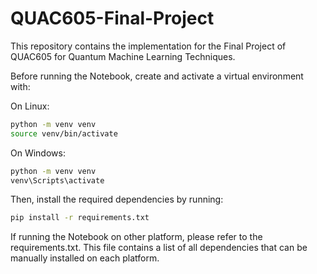 # QUAC605-Final-Project
This repository contains the implementation for the Final Project of QUAC605 for Quantum Machine Learning Techniques.

Before running the Notebook, create and activate a virtual environment with:

On Linux:
```bash
python -m venv venv
source venv/bin/activate
```

On Windows:
```bash
python -m venv venv
venv\Scripts\activate
```

Then, install the required dependencies by running:

```bash
pip install -r requirements.txt
```

If running the Notebook on other platform, please refer to the requirements.txt. This file contains a list of all dependencies that can be manually installed on each platform.